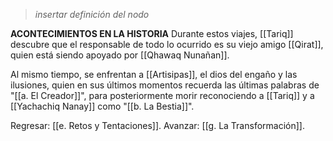 > *insertar definición del nodo*

**ACONTECIMIENTOS EN LA HISTORIA**
Durante estos viajes, [[Tariq]] descubre que el responsable de todo lo ocurrido es su viejo amigo [[Qirat]], quien está siendo apoyado por [[Qhawaq Nunañan]].

Al mismo tiempo, se enfrentan a [[Artisipas]], el dios del engaño y las ilusiones, quien en sus últimos momentos recuerda las últimas palabras de "[[a. El Creador]]", para posteriormente morir reconociendo a [[Tariq]] y a [[Yachachiq Nanay]] como "[[b. La Bestia]]".

Regresar: [[e. Retos y Tentaciones]].
Avanzar: [[g. La Transformación]].